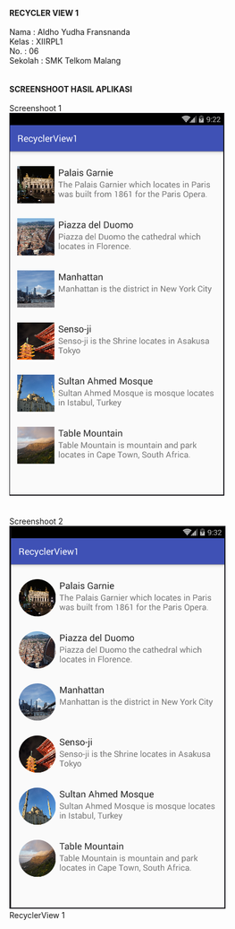 <b>RECYCLER VIEW 1</b>
<br>
<br>
Nama : Aldho Yudha Fransnanda<br>
Kelas : XIIRPL1<br>
No. : 06<br>
Sekolah : SMK Telkom Malang<br>
<br>
<br><b>SCREENSHOOT HASIL APLIKASI</b>
<br><br>Screenshoot 1<br>
![Gambar](https://raw.githubusercontent.com/Aldhofransnanda/RecyclerView1/master/RecyclerView1%231.PNG)<br>
<br><br>Screenshoot 2<br>
![Gambar](https://raw.githubusercontent.com/Aldhofransnanda/RecyclerView1/master/RecyclerView1%232.PNG)<br>
RecyclerView 1
